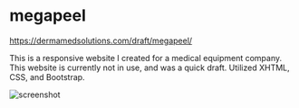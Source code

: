megapeel
================

https://dermamedsolutions.com/draft/megapeel/

This is a responsive website I created for a medical equipment company. This website is currently not in use, and was a quick draft. Utilized XHTML, CSS, and Bootstrap.

![screenshot](http://veganbunny.com/portfolio/images/megapeel/megapeel.png)
